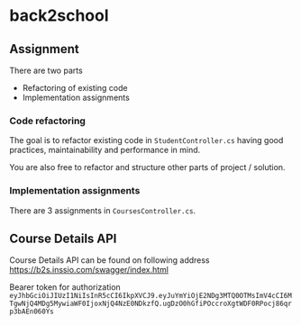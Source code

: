 # back2school

## Assignment
There are two parts  
- Refactoring of existing code
- Implementation assignments

### Code refactoring
The goal is to refactor existing code in `StudentController.cs` having good practices, maintainability and performance in mind.

You are also free to refactor and structure other parts of project / solution.

### Implementation assignments
There are 3 assignments in `CoursesController.cs`.

## Course Details API

Course Details API can be found on following address https://b2s.inssio.com/swagger/index.html

Bearer token for authorization  
`eyJhbGciOiJIUzI1NiIsInR5cCI6IkpXVCJ9.eyJuYmYiOjE2NDg3MTQ0OTMsImV4cCI6MTgwNjQ4MDg5MywiaWF0IjoxNjQ4NzE0NDkzfQ.ugDzO0hGfiPOccroXgtWDF0RPocj86qrp3bAEn060Ys`
